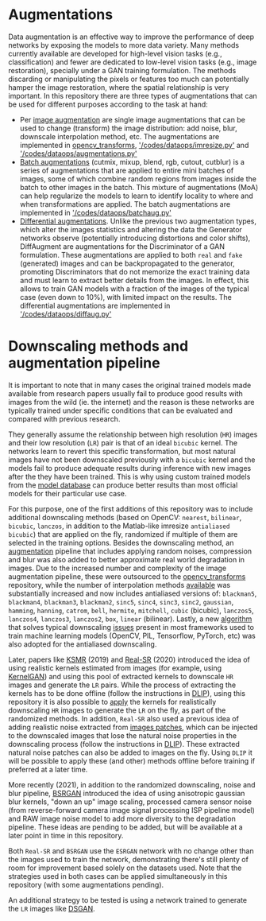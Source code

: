 # Augmentations

Data augmentation is an effective way to improve the performance of deep networks by exposing the models to more data variety. Many methods currently available are developed for high-level vision tasks (e.g., classification) and fewer are dedicated to low-level vision tasks (e.g., image restoration), specially under a GAN training formulation. The methods discarding or manipulating the pixels or features too much can potentially hamper the image restoration, where the spatial relationship is very important. In this repository there are three types of augmentations that can be used for different purposes according to the task at hand:
- Per [image augmentation](https://github.com/victorca25/BasicSR/wiki/Dataset-Augmentation) are single image augmentations that can be used to change (transform) the image distribution: add noise, blur, downscale interpolation method, etc. The augmentations are implemented in [opencv_transforms](https://github.com/victorca25/opencv_transforms/blob/master/opencv_transforms/), ['/codes/dataops/imresize.py'](https://github.com/victorca25/BasicSR/blob/master/codes/dataops/imresize.py) and ['/codes/dataops/augmentations.py'](https://github.com/victorca25/BasicSR/blob/master/codes/dataops/augmentations.py)
- [Batch augmentations](https://arxiv.org/pdf/2004.00448.pdf) (cutmix, mixup, blend, rgb, cutout, cutblur) is a series of augmentations that are applied to entire mini batches of images, some of which combine random regions from images inside the batch to other images in the batch. This mixture of augmentations (MoA) can help regularize the models to learn to identify locality to where and when transformations are applied. The batch augmentations are implemented in ['/codes/dataops/batchaug.py'](https://github.com/victorca25/BasicSR/blob/master/codes/dataops/batchaug.py)
- [Differential augmentations](https://arxiv.org/pdf/2006.10738.pdf). Unlike the previous two augmentation types, which alter the images statistics and altering the data the Generator networks observe (potentially introducing distortions and color shifts), DiffAugment are augmentations for the Discriminator of a GAN formulation. These augmentations are applied to both `real` and `fake` (generated) images and can be backpropagated to the generator, promoting Discriminators that do not memorize the exact training data and must learn to extract better details from the images. In effect, this allows to train GAN models with a fraction of the images of the typical case (even down to 10%), with limited impact on the results. The differential augmentations are implemented in ['/codes/dataops/diffaug.py'](https://github.com/victorca25/BasicSR/blob/master/codes/dataops/diffaug.py)
      

# Downscaling methods and augmentation pipeline

It is important to note that in many cases the original trained models made available from research papers usually fail to produce good results with images from the wild (ie. the internet) and the reason is these networks are typically trained under specific conditions that can be evaluated and compared with previous research.

They generally assume the relationship between high resolution (`HR`) images and their low resolution (`LR`) pair is that of  an ideal `bicubic` kernel. The networks learn to revert this specific transformation, but most natural images have not been downscaled previously with a `bicubic` kernel and the models fail to produce adequate results during inference with new images after the they have been trained. This is why using custom trained models from the [model database](https://upscale.wiki/wiki/Model_Database) can produce better results than most official models for their particular use case.

For this purpose, one of the first additions of this repository was to include additional downscaling methods (based on OpenCV: `nearest`, `bilinear`, `bicubic`, `lanczos`, in addition to the Matlab-like imresize `antialiased bicubic`) that are applied on the fly, randomized if multiple of them are selected in the training options. Besides the downscaling method, an [augmentation](#augmentations) pipeline that includes applying random noises, compression and blur was also added to better approximate real world degradation in images. Due to the increased number and complexity of the image augmentation pipeline, these were outsourced to the [opencv_transforms](https://github.com/victorca25/opencv_transforms/blob/master/opencv_transforms/) repository, while the number of interpolation methods [available](https://github.com/victorca25/BasicSR/blob/master/codes/dataops/imresize.py) was substantially increased and now includes antialiased versions of: `blackman5`, `blackman4`, `blackman3`, `blackman2`, `sinc5`, `sinc4`, `sinc3`, `sinc2`, `gaussian`, `hamming`, `hanning`, `catrom`, `bell`, `hermite`, `mitchell`, `cubic` (bicubic), `lanczos5`, `lanczos4`, `lanczos3`, `lanczos2`, `box`, `linear` (bilinear). Lastly, a new [algorithm](https://github.com/assafshocher/ResizeRight) that solves typical downscaling [issues](https://github.com/GaParmar/clean-fid) present in most frameworks used to train machine learning models (OpenCV, PIL, Tensorflow, PyTorch, etc) was also adopted for the antialiased downscaling.

Later, papers like [KSMR](https://openaccess.thecvf.com/content_ICCV_2019/papers/Zhou_Kernel_Modeling_Super-Resolution_on_Real_Low-Resolution_Images_ICCV_2019_paper.pdf) (2019) and [Real-SR](https://openaccess.thecvf.com/content_CVPRW_2020/papers/w31/Ji_Real-World_Super-Resolution_via_Kernel_Estimation_and_Noise_Injection_CVPRW_2020_paper.pdf) (2020) introduced the idea of using realistic kernels estimated from images (for example, using [KernelGAN](https://arxiv.org/pdf/1909.06581.pdf)) and using this pool of extracted kernels to downscale `HR` images and generate the `LR` pairs. While the process of extracting the kernels has to be done offline (follow the instructions in [DLIP](https://github.com/victorca25/DLIP/)), using this repository it is also possible to [apply](https://github.com/victorca25/BasicSR/blob/master/docs/kernels.md) the kernels for realistically downscaling `HR` images to generate the `LR` on the fly, as part of the randomized methods. In addition, `Real-SR` also used a previous idea of adding realistic noise extracted from [images patches](https://openaccess.thecvf.com/content_cvpr_2018/papers/Chen_Image_Blind_Denoising_CVPR_2018_paper.pdf), which can be injected to the downscaled images that lose the natural noise properties in the downscaling process (follow the instructions in [DLIP](https://github.com/victorca25/DLIP/)). These extracted natural noise patches can also be added to images on the fly. Using `DLIP` it will be possible to apply these (and other) methods offline before training if preferred at a later time.

More recently (2021), in addition to the randomized downscaling, noise
and blur pipeline, [BSRGAN](https://arxiv.org/pdf/2103.14006v1.pdf)
introduced the idea of using anisotropic gaussian blur kernels, "down
an up" image scaling, processed camera sensor noise (from
reverse-forward camera image signal processing ISP pipeline model)
and RAW image noise model to add more diversity to the degradation
pipeline. These ideas are pending to be added, but will be available
at a later point in time in this repository.

Both `Real-SR` and `BSRGAN` use the `ESRGAN` network with no change other
than the images used to train the network, demonstrating there's still
plenty of room for improvement based solely on the datasets used. Note
that the strategies used in both cases can be applied simultaneously
in this repository (with some augmentations pending).

An additional strategy to be tested is using a network trained to
generate the `LR` images like [DSGAN](https://github.com/ManuelFritsche/real-world-sr).
